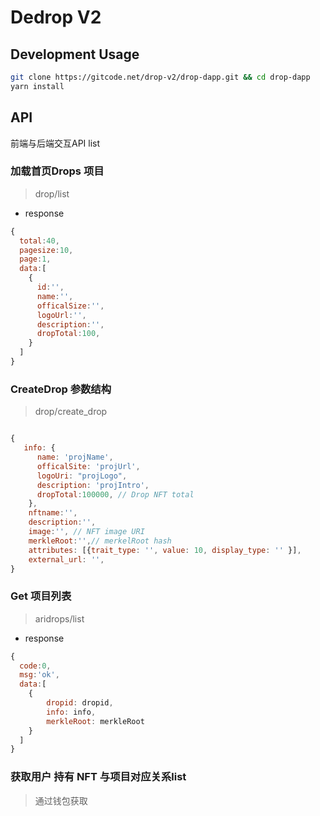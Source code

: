 # Dedrop V2

## Development Usage

```bash
git clone https://gitcode.net/drop-v2/drop-dapp.git && cd drop-dapp
yarn install

```


## API 
前端与后端交互API list


### 加载首页Drops 项目

> drop/list

- response

```js
{
  total:40,
  pagesize:10,
  page:1,
  data:[
    {
      id:'',
      name:'',
      officalSize:'',
      logoUrl:'',
      description:'',
      dropTotal:100,
    }
  ]
}
```

### CreateDrop 参数结构

> drop/create_drop

```js

{
   info: {
      name: 'projName',
      officalSite: 'projUrl',
      logoUri: "projLogo",
      description: 'projIntro',
      dropTotal:100000, // Drop NFT total
    },
    nftname:'',
    description:'',
    image:'', // NFT image URI
    merkleRoot:'',// merkelRoot hash
    attributes: [{trait_type: '', value: 10, display_type: '' }],
    external_url: '',
}
```

> 

### Get 项目列表

> aridrops/list

- response 

```js
{
  code:0,
  msg:'ok',
  data:[
    {
        dropid: dropid,
        info: info,
        merkleRoot: merkleRoot
    }
  ]
}
```

### 获取用户 持有 NFT 与项目对应关系list

> 通过钱包获取

```json

```

